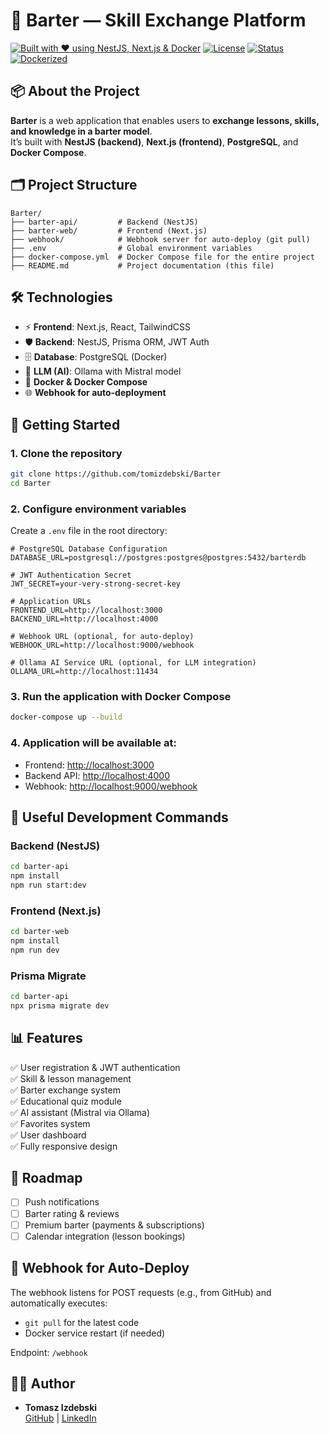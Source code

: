 # 🚀 Barter — Skill Exchange Platform

[![Built with ❤️ using NestJS, Next.js & Docker](https://img.shields.io/badge/Built%20with-%E2%9D%A4%EF%B8%8F%20NestJS%2C%20Next.js%20%26%20Docker-blueviolet?style=for-the-badge)](https://github.com/your-username/barter)
[![License](https://img.shields.io/badge/license-MIT-green?style=for-the-badge)](LICENSE)
[![Status](https://img.shields.io/badge/status-Active-brightgreen?style=for-the-badge)](https://github.com/your-username/barter)
[![Dockerized](https://img.shields.io/badge/Dockerized-%E2%9C%94%EF%B8%8F-blue?style=for-the-badge)](https://www.docker.com/)

## 📦 About the Project

**Barter** is a web application that enables users to **exchange lessons, skills, and knowledge in a barter model**.  
It’s built with **NestJS (backend)**, **Next.js (frontend)**, **PostgreSQL**, and **Docker Compose**.

## 🗂 Project Structure

```
Barter/
├── barter-api/         # Backend (NestJS)
├── barter-web/         # Frontend (Next.js)
├── webhook/            # Webhook server for auto-deploy (git pull)
├── .env                # Global environment variables
├── docker-compose.yml  # Docker Compose file for the entire project
├── README.md           # Project documentation (this file)
```

## 🛠 Technologies

- ⚡ **Frontend**: Next.js, React, TailwindCSS
- 🛡️ **Backend**: NestJS, Prisma ORM, JWT Auth
- 🗄️ **Database**: PostgreSQL (Docker)
- 🤖 **LLM (AI)**: Ollama with Mistral model
- 🐳 **Docker & Docker Compose**
- 🌐 **Webhook for auto-deployment**

## 🚀 Getting Started

### 1. Clone the repository

```bash
git clone https://github.com/tomizdebski/Barter
cd Barter
```

### 2. Configure environment variables

Create a `.env` file in the root directory:

```env
# PostgreSQL Database Configuration
DATABASE_URL=postgresql://postgres:postgres@postgres:5432/barterdb

# JWT Authentication Secret
JWT_SECRET=your-very-strong-secret-key

# Application URLs
FRONTEND_URL=http://localhost:3000
BACKEND_URL=http://localhost:4000

# Webhook URL (optional, for auto-deploy)
WEBHOOK_URL=http://localhost:9000/webhook

# Ollama AI Service URL (optional, for LLM integration)
OLLAMA_URL=http://localhost:11434
```

### 3. Run the application with Docker Compose

```bash
docker-compose up --build
```

### 4. Application will be available at:

- Frontend: [http://localhost:3000](http://localhost:3000)
- Backend API: [http://localhost:4000](http://localhost:4000)
- Webhook: [http://localhost:9000/webhook](http://localhost:9000/webhook)

## 🧪 Useful Development Commands

### Backend (NestJS)

```bash
cd barter-api
npm install
npm run start:dev
```

### Frontend (Next.js)

```bash
cd barter-web
npm install
npm run dev
```

### Prisma Migrate

```bash
cd barter-api
npx prisma migrate dev
```

## 📊 Features

✅ User registration & JWT authentication  
✅ Skill & lesson management  
✅ Barter exchange system  
✅ Educational quiz module  
✅ AI assistant (Mistral via Ollama)  
✅ Favorites system  
✅ User dashboard  
✅ Fully responsive design

## 📝 Roadmap

- [ ] Push notifications
- [ ] Barter rating & reviews
- [ ] Premium barter (payments & subscriptions)
- [ ] Calendar integration (lesson bookings)

## 🔗 Webhook for Auto-Deploy

The webhook listens for POST requests (e.g., from GitHub) and automatically executes:

- `git pull` for the latest code
- Docker service restart (if needed)

Endpoint: `/webhook`

## 👨‍💻 Author

- **Tomasz Izdebski**  
  [GitHub](https://github.com/tomizdebski) | [LinkedIn](https://linkedin.com/in/izdebski-tomasz-21058925)
